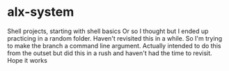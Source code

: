 # alx-system
Shell projects, starting with shell basics
Or so I thought but I ended up practicing in a random folder.
Haven't revisited this in a while.
So I'm trying to make the branch a command line argument.
Actually intended to do this from the outset but did this in a rush and haven't had the time to revisit.
Hope it works

